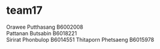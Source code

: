 # team17
Orawee  Putthasang  B6002008  
Pattanan Butsabin B6018221  
Sirirat Phonbulop B6014551
Thitaporn Phetsaeng B6015978
